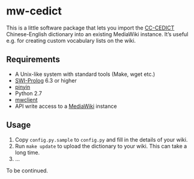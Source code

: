 mw-cedict
=========

This is a little software package that lets you import the
[CC-CEDICT](http://www.mdbg.net/chindict/chindict.php?page=cc-cedict)
Chinese-English dictionary into an existing MediaWiki instance. It’s useful
e.g. for creating custom vocabulary lists on the wiki.

Requirements
------------

* A Unix-like system with standard tools (Make, wget etc.)
* [SWI-Prolog](http://www.swi-prolog.org/) 6.3 or higher
* [pinyin](https://github.com/texttheater/pinyin/)
* Python 2.7
* [mwclient](https://github.com/mwclient/mwclient)
* API write access to a [MediaWiki](https://www.mediawiki.org/) instance

Usage
-----

1. Copy `config.py.sample` to `config.py` and fill in the details of your wiki.
2. Run `make update` to upload the dictionary to your wiki. This can take a long
   time.
3. …

To be continued.
